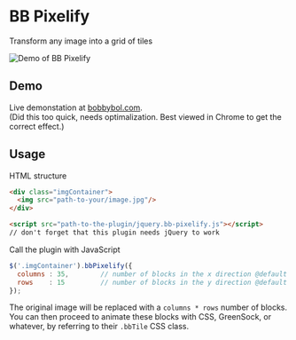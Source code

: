 # BB Pixelify
Transform any image into a grid of tiles

![Demo of BB Pixelify](https://bobbybol.github.com/pixelify/demo/img/pixelify-example@2x.jpg)

## Demo
Live demonstation at [bobbybol.com](http://bobbybol.com/plugins/bb-pixelify/).  
(Did this too quick, needs optimalization. Best viewed in Chrome to get the correct effect.)

## Usage

HTML structure
```html
<div class="imgContainer">
  <img src="path-to-your/image.jpg"/>
</div>

<script src="path-to-the-plugin/jquery.bb-pixelify.js"></script>
// don't forget that this plugin needs jQuery to work
```

Call the plugin with JavaScript
```javascript
$('.imgContainer').bbPixelify({ 
  columns : 35,        // number of blocks in the x direction @default 10 
  rows    : 15         // number of blocks in the y direction @default 10
});
```

The original image will be replaced with a `columns * rows` number of blocks.  
You can then proceed to animate these blocks with CSS, GreenSock, or whatever, by referring to their `.bbTile` CSS class.
